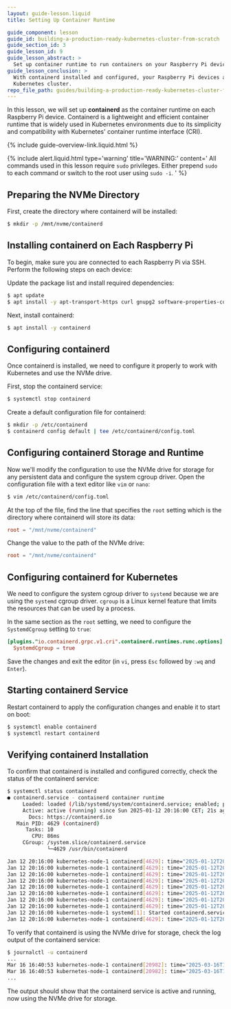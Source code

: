 ```yaml
---
layout: guide-lesson.liquid
title: Setting Up Container Runtime

guide_component: lesson
guide_id: building-a-production-ready-kubernetes-cluster-from-scratch
guide_section_id: 3
guide_lesson_id: 9
guide_lesson_abstract: >
  Set up container runtime to run containers on your Raspberry Pi devices as part of the Kubernetes cluster.
guide_lesson_conclusion: >
  With containerd installed and configured, your Raspberry Pi devices are now ready to run containers as part of the
  Kubernetes cluster.
repo_file_path: guides/building-a-production-ready-kubernetes-cluster-from-scratch/lesson-9.md
---
```


In this lesson, we will set up **containerd** as the container runtime on each Raspberry Pi device. Containerd is a
lightweight and efficient container runtime that is widely used in Kubernetes environments due to its simplicity and
compatibility with Kubernetes' container runtime interface (CRI).

{% include guide-overview-link.liquid.html %}

{% include alert.liquid.html type='warning' title='WARNING:' content='
All commands used in this lesson require <code>sudo</code> privileges.
Either prepend <code>sudo</code> to each command or switch to the root user using <code>sudo -i</code>.
' %}

## Preparing the NVMe Directory

First, create the directory where containerd will be installed:

```bash
$ mkdir -p /mnt/nvme/containerd
```

## Installing containerd on Each Raspberry Pi

To begin, make sure you are connected to each Raspberry Pi via SSH. Perform the following steps on each device:

Update the package list and install required dependencies:

```bash
$ apt update
$ apt install -y apt-transport-https curl gnupg2 software-properties-common
```

Next, install containerd:

```bash
$ apt install -y containerd
```

## Configuring containerd

Once containerd is installed, we need to configure it properly to work with Kubernetes and use the NVMe drive.

First, stop the containerd service:

```bash
$ systemctl stop containerd
```

Create a default configuration file for containerd:

```bash
$ mkdir -p /etc/containerd
$ containerd config default | tee /etc/containerd/config.toml
```

## Configuring containerd Storage and Runtime

Now we'll modify the configuration to use the NVMe drive for storage for any persistent data and configure the system
cgroup driver. Open the configuration file with a text editor like `vim` or `nano`:

```bash
$ vim /etc/containerd/config.toml
```

At the top of the file, find the line that specifies the `root` setting which is the directory where containerd will
store its data:

```toml
root = "/mnt/nvme/containerd"
```

Change the value to the path of the NVMe drive:

```toml
root = "/mnt/nvme/containerd"
```

## Configuring containerd for Kubernetes

We need to configure the system cgroup driver to `systemd` because we are using the `systemd` cgroup driver. `cgroup` is
a Linux kernel feature that limits the resources that can be used by a process.

In the same section as the `root` setting, we need to configure the `SystemdCgroup` setting to `true`:

```toml
[plugins."io.containerd.grpc.v1.cri".containerd.runtimes.runc.options]
  SystemdCgroup = true
```

Save the changes and exit the editor (in `vi`, press `Esc` followed by `:wq` and `Enter`).

## Starting containerd Service

Restart containerd to apply the configuration changes and enable it to start on boot:

```bash
$ systemctl enable containerd
$ systemctl restart containerd
```

## Verifying containerd Installation

To confirm that containerd is installed and configured correctly, check the status of the containerd service:

```bash
$ systemctl status containerd
● containerd.service - containerd container runtime
     Loaded: loaded (/lib/systemd/system/containerd.service; enabled; preset: enabled)
     Active: active (running) since Sun 2025-01-12 20:16:00 CET; 21s ago
       Docs: https://containerd.io
   Main PID: 4629 (containerd)
      Tasks: 10
        CPU: 86ms
     CGroup: /system.slice/containerd.service
             └─4629 /usr/bin/containerd

Jan 12 20:16:00 kubernetes-node-1 containerd[4629]: time="2025-01-12T20:16:00.483721289+01:00" level=info msg="Start subscribing containerd event"
Jan 12 20:16:00 kubernetes-node-1 containerd[4629]: time="2025-01-12T20:16:00.483770622+01:00" level=info msg="Start recovering state"
Jan 12 20:16:00 kubernetes-node-1 containerd[4629]: time="2025-01-12T20:16:00.483840678+01:00" level=info msg="Start event monitor"
Jan 12 20:16:00 kubernetes-node-1 containerd[4629]: time="2025-01-12T20:16:00.483866549+01:00" level=info msg="Start snapshots syncer"
Jan 12 20:16:00 kubernetes-node-1 containerd[4629]: time="2025-01-12T20:16:00.483879086+01:00" level=info msg="Start cni network conf syncer for default"
Jan 12 20:16:00 kubernetes-node-1 containerd[4629]: time="2025-01-12T20:16:00.483890030+01:00" level=info msg="Start streaming server"
Jan 12 20:16:00 kubernetes-node-1 containerd[4629]: time="2025-01-12T20:16:00.484237568+01:00" level=info msg=serving... address=/run/containerd/containerd.sock.ttrpc
Jan 12 20:16:00 kubernetes-node-1 containerd[4629]: time="2025-01-12T20:16:00.484282883+01:00" level=info msg=serving... address=/run/containerd/containerd.sock
Jan 12 20:16:00 kubernetes-node-1 systemd[1]: Started containerd.service - containerd container runtime.
Jan 12 20:16:00 kubernetes-node-1 containerd[4629]: time="2025-01-12T20:16:00.485584240+01:00" level=info msg="containerd successfully booted in 0.038755s"
```

To verify that containerd is using the NVMe drive for storage, check the log output of the containerd service:

```bash
$ journalctl -u containerd
...
Mar 16 16:40:53 kubernetes-node-1 containerd[20982]: time="2025-03-16T16:40:53.491421451+01:00" level=info msg="Connect containerd service"
Mar 16 16:40:53 kubernetes-node-1 containerd[20982]: time="2025-03-16T16:40:53.491479507+01:00" level=info msg="Get image filesystem path \"/mnt/nvme/containerd/io.containerd.snapshotter.v1.overlayfs\""
...
```

The output should show that the containerd service is active and running, now using the NVMe drive for storage.
